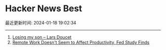 # Hacker News Best

最近更新时间: 2024-01-18 19:02:34

--- 
1. [Losing my son – Lars Doucet](https://www.fortressofdoors.com/i-lost-my-son/) 
2. [Remote Work Doesn't Seem to Affect Productivity, Fed Study Finds](https://www.bloomberg.com/news/articles/2024-01-16/remote-work-doesn-t-seem-to-affect-productivity-fed-study-finds) 

